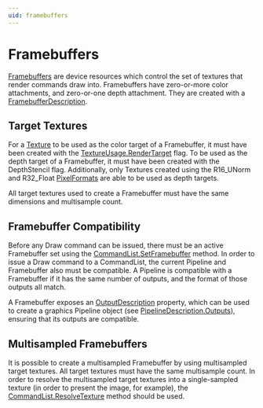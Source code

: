 ```yaml
---
uid: framebuffers
---
```


# Framebuffers

[Framebuffers](xref:Veldrid.Framebuffer) are device resources which control the set of textures that render commands draw into. Framebuffers have zero-or-more color attachments, and zero-or-one depth attachment. They are created with a [FramebufferDescription](xref:Veldrid.FramebufferDescription).

## Target Textures

For a [Texture](xref:Veldrid.Texture) to be used as the color target of a Framebuffer, it must have been created with the [TextureUsage.RenderTarget](xref:Veldrid.TextureUsage) flag. To be used as the depth target of a Framebuffer, it must have been created with the DepthStencil flag. Additionally, only Textures created using the R16_UNorm and R32_Float [PixelFormats](xref:Veldrid.PixelFormat) are able to be used as depth targets.

All target textures used to create a Framebuffer must have the same dimensions and multisample count.

## Framebuffer Compatibility

Before any Draw command can be issued, there must be an active Framebuffer set using the [CommandList.SetFramebuffer](xref:Veldrid.CommandList#Veldrid_CommandList_SetFramebuffer_Veldrid_Framebuffer_) method. In order to issue a Draw command to a CommandList, the current Pipeline and Framebuffer also must be compatible. A Pipeline is compatible with a Framebuffer if it has the same number of outputs, and the format of those outputs all match.

A Framebuffer exposes an [OutputDescription](xref:Veldrid.Framebuffer#Veldrid_Framebuffer_OutputDescription) property, which can be used to create a graphics Pipeline object (see [PipelineDescription.Outputs](xref:Veldrid.GraphicsPipelineDescription#Veldrid_GraphicsPipelineDescription_Outputs)), ensuring that its outputs are compatible.

## Multisampled Framebuffers

It is possible to create a multisampled Framebuffer by using multisampled target textures. All target textures must have the same multisample count. In order to resolve the multisampled target textures into a single-sampled texture (in order to present the image, for example), the [CommandList.ResolveTexture](xref:Veldrid.CommandList#Veldrid_CommandList_ResolveTexture_Veldrid_Texture_Veldrid_Texture_) method should be used.